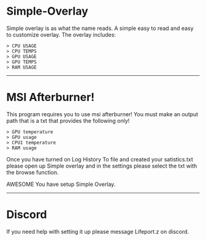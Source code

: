 # Simple-Overlay

Simple overlay is as what the name reads. A simple easy to read and easy to customize overlay.
The overlay includes:
```
> CPU USAGE
> CPU TEMPS
> GPU USAGE
> GPU TEMPS
> RAM USAGE
```
---

# MSI Afterburner!
This program requires you to use msi afterburner! You must make an output path that is a txt that provides the following only!
```
> GPU temperature
> GPU usage
> CPU1 temperature
> RAM usage
```
Once you have turned on Log History To file and created your satistics.txt please open up Simple overlay and in the settings please select the txt with the browse function.

AWESOME You have setup Simple Overlay.

---

# Discord
If you need help with setting it up please message Lifeport.z on discord.
